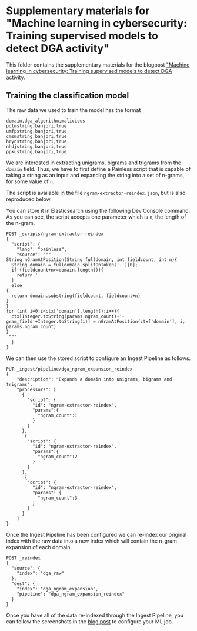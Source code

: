 # Supplementary materials for "Machine learning in cybersecurity: Training supervised models to detect DGA activity"
This folder contains the supplementary materials for the blogpost ["Machine learning in cybersecurity: Training supervised models to detect DGA activity](https://www.elastic.co/blog/machine-learning-in-cybersecurity-training-supervised-models-to-detect-dga-activity).

## Training the classification model

The raw data we used to train the model has the format

```
domain,dga_algorithm,malicious
pdtmstring,banjori,true
umfpstring,banjori,true
cmzmstring,banjori,true
hrynstring,banjori,true
nhdjstring,banjori,true
ppkustring,banjori,true
```

We are interested in extracting unigrams, bigrams and trigrams from the 
`domain` field. Thus, we have to first define a Painless script that is
capable of taking a string as an input and expanding the string
into a set of n-grams, for some value of `n`. 

The script is available in the file `ngram-extractor-reindex.json`, but is also
reproduced below. 

You can store it in Elasticsearch using the following Dev Console command.
As you can see, the script accepts one parameter which is `n`, the length
of the n-gram. 


```
POST _scripts/ngram-extractor-reindex
{
  "script": {
    "lang": "painless",
    "source": """
String nGramAtPosition(String fulldomain, int fieldcount, int n){
  String domain = fulldomain.splitOnToken('.')[0];
  if (fieldcount+n>=domain.length()){
    return ''
  }
  else 
{
  return domain.substring(fieldcount, fieldcount+n)
}
}
for (int i=0;i<ctx['domain'].length();i++){
  ctx[Integer.toString(params.ngram_count)+'-gram_field'+Integer.toString(i)] = nGramAtPosition(ctx['domain'], i, params.ngram_count)
}
 """
  }
}

```

We can then use the stored script to configure an Ingest Pipeline as follows.


```
PUT _ingest/pipeline/dga_ngram_expansion_reindex
{
    "description": "Expands a domain into unigrams, bigrams and trigrams",
    "processors": [
      {
        "script": {
          "id": "ngram-extractor-reindex",
          "params":{
            "ngram_count":1
          }
        }
      },
       {
        "script": {
          "id": "ngram-extractor-reindex",
          "params":{
            "ngram_count":2
          }
        }
      },
       {
        "script": {
          "id": "ngram-extractor-reindex",
          "params": {
            "ngram_count":3
          }
        }
      }
    ]
}
```

Once the Ingest Pipeline has been configured we can re-index
our original index with the raw data into a new index which will contain the 
n-gram expansion of each domain.


```
POST _reindex
{
  "source": {
    "index": "dga_raw"
  },
  "dest": {
    "index": "dga_ngram_expansion",
    "pipeline": "dga_ngram_expansion_reindex"
  }
}
```

Once you have all of the data re-indexed through the Ingest Pipeline, you can follow
the screenshots in the [blog post](https://www.elastic.co/blog/machine-learning-in-cybersecurity-training-supervised-models-to-detect-dga-activity) to configure your ML job. 
